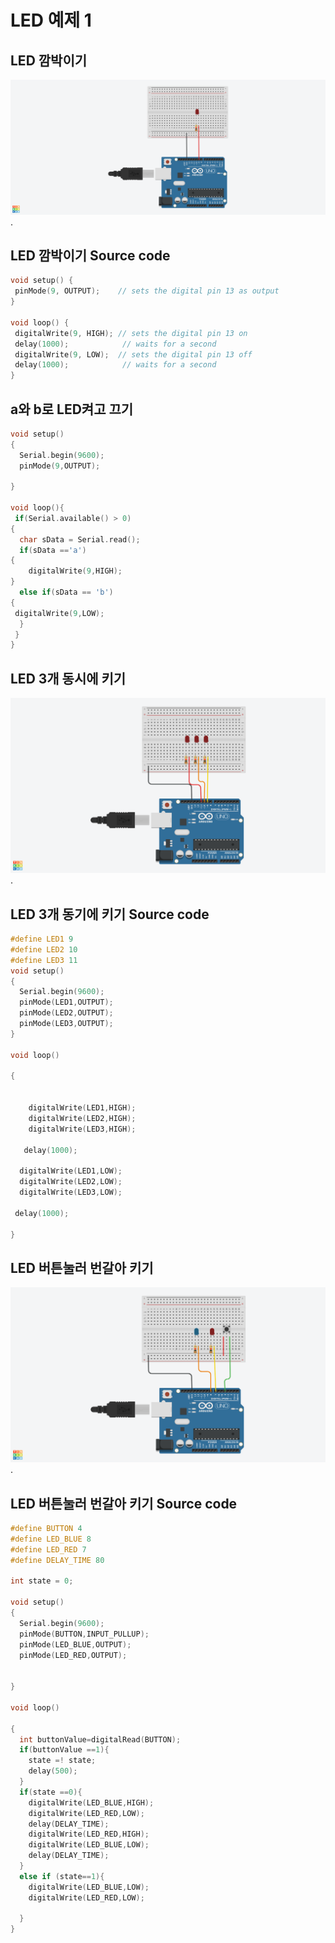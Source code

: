 # LED 예제 1
## LED 깜박이기
![LED](./images/LED00.png).

## LED 깜박이기 Source code

 ```c
void setup() {
  pinMode(9, OUTPUT);    // sets the digital pin 13 as output
}

void loop() {
  digitalWrite(9, HIGH); // sets the digital pin 13 on
  delay(1000);            // waits for a second
  digitalWrite(9, LOW);  // sets the digital pin 13 off
  delay(1000);            // waits for a second
}

 ```
## a와 b로 LED켜고 끄기
```c
void setup()
{
  Serial.begin(9600);
  pinMode(9,OUTPUT);
 
}

void loop(){
 if(Serial.available() > 0)
{
  char sData = Serial.read();
  if(sData =='a')
{
    digitalWrite(9,HIGH);
}
  else if(sData == 'b')
{
 digitalWrite(9,LOW);
  }
 }
}
```
## LED 3개 동시에 키기
![LED](./images/LED01.png).
## LED 3개 동기에 키기 Source code
```c
#define LED1 9
#define LED2 10
#define LED3 11
void setup()
{
  Serial.begin(9600);
  pinMode(LED1,OUTPUT);
  pinMode(LED2,OUTPUT);
  pinMode(LED3,OUTPUT);
}

void loop()
  
{
 
    
    digitalWrite(LED1,HIGH);
    digitalWrite(LED2,HIGH);
 	digitalWrite(LED3,HIGH);
  
   delay(1000);
  
  digitalWrite(LED1,LOW);
  digitalWrite(LED2,LOW);
  digitalWrite(LED3,LOW);
 
 delay(1000);

}

```
## LED 버튼눌러 번갈아 키기
![LED](./images/LED02.png).
## LED 버튼눌러 번갈아 키기 Source code
```c
#define BUTTON 4
#define LED_BLUE 8
#define LED_RED 7
#define DELAY_TIME 80

int state = 0;

void setup()
{
  Serial.begin(9600);
  pinMode(BUTTON,INPUT_PULLUP);
  pinMode(LED_BLUE,OUTPUT);
  pinMode(LED_RED,OUTPUT);
  
  
}

void loop()
  
{
  int buttonValue=digitalRead(BUTTON);
  if(buttonValue ==1){
    state =! state;
 	delay(500);
  }
  if(state ==0){
    digitalWrite(LED_BLUE,HIGH);
    digitalWrite(LED_RED,LOW);
    delay(DELAY_TIME);
    digitalWrite(LED_RED,HIGH);
    digitalWrite(LED_BLUE,LOW);
    delay(DELAY_TIME);
  }
  else if (state==1){
    digitalWrite(LED_BLUE,LOW);
    digitalWrite(LED_RED,LOW);  
    
  }
}
```
